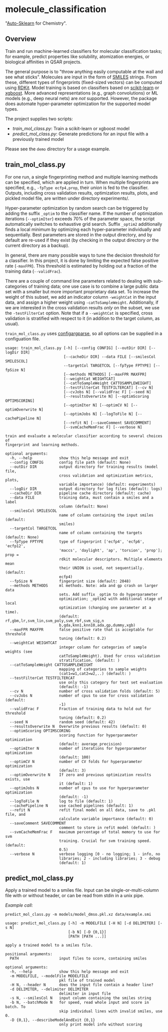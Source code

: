 # molecule_classification

"[Auto-Sklearn](https://github.com/automl/auto-sklearn) for Chemistry".

## Overview

Train and run machine-learned classifiers for molecular classification tasks; for
example, predict properties like solubility, atomization energies, or biological
affinities in QSAR projects.

The general purpose is to "throw anything easily computable at the wall and see what 
sticks". Molecules are input in the form of [SMILES](https://en.wikipedia.org/wiki/Simplified_molecular-input_line-entry_system) strings. From these, different types
of fingerprints (fixed-sized vectors) can be computed using [RDKit](http://www.rdkit.org/). Model training is based 
on classifiers based on [scikit-learn](http://scikit-learn.org/stable/) or [xgboost](https://github.com/dmlc/xgboost). More advanced representations (e.g., graph
convolutions) or ML models (e.g., deep neural nets) are *not* supported. However, the package
does automate hyper-parameter optimization for the supported model types.

The project supplies two scripts:
* *train_mol_class.py*: Train a scikit-learn or xgboost model
* *predict_mol_class.py*: Generate predictions for an input file with a previously trained model

Please see the `demo` directory for a usage example.

##  train_mol_class.py

For one run, a single fingerprinting method and multiple learning methods can be specified,
which are applied in turn. When multiple fingerprints are specified, e.g., 
`-fpType ecfp4,prop`, their *union* is fed to the classifier. Outputs, including cross 
validation results, optimization results, plots, and pickled model file, are 
written under directory experiments/<identifier>.

Hyper-parameter optimization by random search can be triggered by adding the suffix `_optim` 
to the classifier name. If the number of optimization iterations (`--optimIter`) exceeds 70%
of the parameter space, the script automatically switches to exhaustive grid search. Suffix 
`_optim2` additionally finds a local minimum by optimizing each hyper-parameter individually
and sequentially. Best parameters are stored in the output directory, and by default are 
re-used if they exist (by checking in the output directory *or* the current directory as a backup). 

In general, there are many possible ways to tune the decision threshold for a classifier. In this
project, it is done by limiting the expected false positive rate (`-maxFPR`). This threshold is
estimated by holding out a fraction of the training data (`--validFrac`).

There are a couple of command line parameters related to dealing with sub-categories of training
data; one use case is to combine a large public data set with a smaller but more important proprietary 
data set. To increase the weight of this subset, we add an indicator column `-weightCat` in the input 
data, and assign a higher weight using `-catToSampleWeight`. Additionally, if we are interested in the 
cross validation results *only* on the subset, we use the `-testFilterCat` option. Note that if a 
`--weightCat` is specified, cross validation is stratified with respect to it (in addition to the
target column, as usual).

`train_mol_class.py` uses [configargparse](https://github.com/bw2/ConfigArgParse), so all options can be supplied in a configuation file.


```
usage: train_mol_class.py [-h] [--config CONFIG] [--outDir DIR] [--logDir DIR]
                          [--cacheDir DIR] --data FILE [--smilesCol SMILESCOL]
                          --targetCol TARGETCOL [--fpType FPTYPE] [--fpSize N]
                          [--methods METHODS] [--maxFPR MAXFPR]
                          [--weightCat WEIGHTCAT]
                          [--catToSampleWeight CATTOSAMPLEWEIGHT]
                          [--testFilterCat TESTFILTERCAT] [--cv N]
                          [--cvJobs N] [--validFrac F] [--seed N]
                          [--resultsOverwrite N] [--optimScoring OPTIMSCORING]
                          [--optimIter N] [--optimCV N] [--optimOverwrite N]
                          [--optimJobs N] [--logToFile N] [--cachePipeline N]
                          [--refit N] [--saveComment SAVECOMMENT]
                          [--svmCacheMemFrac F] [--verbose N]

train and evaluate a molecular classifier according to several choices of
fingerprint and learning methods.

optional arguments:
  -h, --help            show this help message and exit
  --config CONFIG       config file path (default: None)
  --outDir DIR          output directory for training results (model file,
                        cross validation and optimization metrics, plots,
                        variable importance) (default: experiments)
  --logDir DIR          output directory for log files (default: logs)
  --cacheDir DIR        pipeline cache directory (default: cache)
  --data FILE           training data, must contain a smiles and a label
                        column (default: None)
  --smilesCol SMILESCOL
                        name of column containing the input smiles (default:
                        smiles)
  --targetCol TARGETCOL
                        name of column containing the targets (default: None)
  --fpType FPTYPE       type of fingerprint ['ecfp4', 'ecfp6', 'ecfp12',
                        'maccs', 'daylight', 'ap', 'torsion', 'prop']; prop =
                        rdkit molecular descriptors. Multiple elements mean
                        their UNION is used, not sequentially. (default:
                        ecfp4)
  --fpSize N            fingerprint size (default: 2048)
  --methods METHODS     ml methods. Note: ada and gp crash on larger data
                        sets. Add suffix _optim to do hyperparameter
                        optimization; _optim2 with additional stage of local
                        optimization (changing one parameter at a time).
                        (default: rf,gbm,lr,svm_lin,svm_poly,svm_rbf,svm_sig,n
                        b,qda,knn1,knn10,ada,gp,dummy,xgb)
  --maxFPR MAXFPR       false positive rate that is acceptable for threshold
                        tuning (default: 0.2)
  --weightCat WEIGHTCAT
                        integer column for categories of sample weights (see
                        catToSampleWeight). Used for cross validation
                        stratification. (default: )
  --catToSampleWeight CATTOSAMPLEWEIGHT
                        mapping of categories to sample weights
                        (cat1=w1,cat2=w2,..) (default: )
  --testFilterCat TESTFILTERCAT
                        use only this category for test set evaluation
                        (default: -1)
  --cv N                number of cross validation folds (default: 5)
  --cvJobs N            number of cpus to use for cross validation (default:
                        -1)
  --validFrac F         Fraction of training data to hold out for threshold
                        tuning (default: 0.2)
  --seed N              random seed (default: 42)
  --resultsOverwrite N  Overwrite previous results (default: 0)
  --optimScoring OPTIMSCORING
                        scoring function for hyperparameter optimization
                        (default: average_precision)
  --optimIter N         number of iterations for hyperparameter optimization
                        (default: 100)
  --optimCV N           number of CV folds for hyperparameter optimization
                        (default: 3)
  --optimOverwrite N    If zero and previous optimization results exists, use
                        it (default: 1)
  --optimJobs N         number of cpus to use for hyperparameter optimization
                        (default: -1)
  --logToFile N         log to file (default: 1)
  --cachePipeline N     use cached pipelines (default: 1)
  --refit N             refit final model on all data, save to .pkl file, and
                        calculate variable importance (default: 0)
  --saveComment SAVECOMMENT
                        comment to store in refit model (default: )
  --svmCacheMemFrac F   maximum percentage of total memory to use for svm
                        training. Crucial for svm training speed. (default:
                        0.5)
  --verbose N           verbose logging [0 - no logging; 1 - info, no
                        libraries; 2 - including libraries; 3 - debug
                        (default: 1)
```

## predict_mol_class.py

Apply a trained model to a smiles file. Input can be single-or-multi-column file
with or without header, or can be read from stdin in a unix pipe.

*Example call:*

```predict_mol_class.py -m models/model_dmso.pkl.xz data/example.smi```

```
usage: predict_mol_class.py [-h] -m MODELFILE [-H N] [-d DELIMITER] [-s N]
                            [-b N] [-D {0,1}]
                            [PATH [PATH ...]]

apply a trained model to a smiles file.

positional arguments:
  PATH                  input files to score, containing smiles

optional arguments:
  -h, --help            show this help message and exit
  -m MODELFILE, --modelFile MODELFILE
                        pkl file of trained model
  -H N, --header N      does the input file contain a header line?
  -d DELIMITER, --delimiter DELIMITER
                        delimiter in input file
  -s N, --smilesCol N   input column containing the smiles string
  -b N, --batchMode N   for speed, read whole input and score in batch. To
                        skip individual lines with invalid smiles, use 0.
  -D {0,1}, --describeModelAndExit {0,1}
                        only print model info without scoring
```
